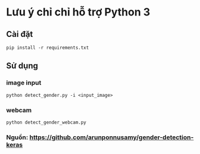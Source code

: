 # Lưu ý chỉ chỉ hỗ trợ Python 3

## Cài đặt

`pip install -r requirements.txt`

## Sử dụng

### image input

`python detect_gender.py -i <input_image>`

### webcam

`python detect_gender_webcam.py`

### Nguồn: https://github.com/arunponnusamy/gender-detection-keras
